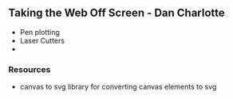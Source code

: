 ## Taking the Web Off Screen - Dan Charlotte
   - Pen plotting
   - Laser Cutters
   -   

### Resources
 - canvas to svg library for converting canvas elements to svg
